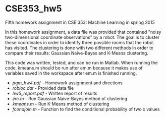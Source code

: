 # CSE353_hw5
Fifth homework assignment in CSE 353: Machine Learning in spring 2015

In this homework assignment, a data file was provided that contained "noisy two-dimensional coordinate observations" by a robot. The goal is to cluster these coordinates in order to identify three possible rooms that the robot has visited. The clustering is done with two different methods in order to compare their results: Gaussian Naive-Bayes and K-Means clustering.

This code was written, tested, and can be run in Matlab. When running the code, kmeans.m should be run after em.m because it makes use of variables saved in the workspace after em.m is finished running.

* <i>pgm_hw4.pdf</i>     - Homework assignment and directions
* <i>robloc.dat</i>      - Provided data file
* <i>hw5_report.pdf</i>  - Written report of results
* <i>em.m</i>            - Run Gaussian Naive-Bayes method of clustering
* <i>kmeans.m</i>        - Run K-Means method of clustering
* <i>fcondjoin.m</i>     - Function to find the conditional probability of two x values
